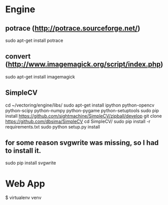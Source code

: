# Engine

## potrace (http://potrace.sourceforge.net/)
sudo apt-get install potrace

## convert (http://www.imagemagick.org/script/index.php)
sudo apt-get install imagemagick

## SimpleCV

cd ~/vectoring/engine/libs/
sudo apt-get install ipython python-opencv python-scipy python-numpy python-pygame python-setuptools
sudo pip install https://github.com/sightmachine/SimpleCV/zipball/develop
git clone https://github.com/dbsima/SimpleCV
cd SimpleCV/
sudo pip install -r requirements.txt
sudo python setup.py install

## for some reason svgwrite was missing, so I had to install it.
sudo pip install svgwrite

# Web App

$ virtualenv venv
